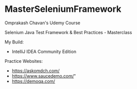 # MasterSeleniumFramework

Omprakash Chavan's Udemy Course 

Selenium Java Test Framework & Best Practices - Masterclass

My Build:

* IntelliJ IDEA Community Edition

Practice Websites:

* https://askomdch.com/
* https://www.saucedemo.com/"
* https://demoqa.com/
